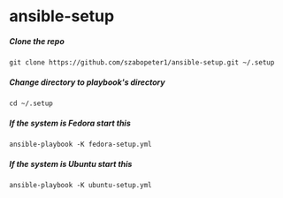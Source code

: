 # ansible-setup

##### Clone the repo

	git clone https://github.com/szabopeter1/ansible-setup.git ~/.setup


##### Change directory to playbook's directory

	cd ~/.setup

##### If the system is Fedora start this

	ansible-playbook -K fedora-setup.yml

##### If the system is Ubuntu start this

	ansible-playbook -K ubuntu-setup.yml
